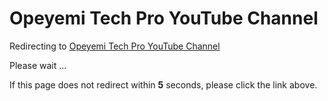 # Opeyemi Tech Pro YouTube Channel

Redirecting to [Opeyemi Tech Pro YouTube Channel](https://youtube.com/@opeyemitechpro) 

Please wait ...

If this page does not redirect within **5** seconds, please click the link above.
